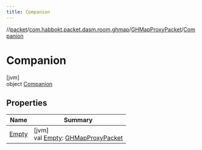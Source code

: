 ```yaml
---
title: Companion
---
```

//[packet](../../../../index.html)/[com.habbokt.packet.dasm.room.ghmap](../../index.html)/[GHMapProxyPacket](../index.html)/[Companion](index.html)



# Companion



[jvm]\
object [Companion](index.html)



## Properties


| Name | Summary |
|---|---|
| [Empty](-empty.html) | [jvm]<br>val [Empty](-empty.html): [GHMapProxyPacket](../index.html) |


